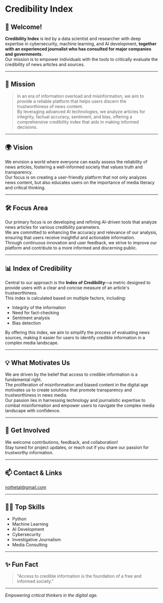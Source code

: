 # Credibility Index

## 👋 Welcome!

**Credibility Index** is led by a data scientist and researcher with deep expertise in cybersecurity, machine learning, and AI development, **together with an experienced journalist who has consulted for major companies and governments**.  
Our mission is to empower individuals with the tools to critically evaluate the credibility of news articles and sources.

---

## 🌟 Mission

> In an era of information overload and misinformation, we aim to provide a reliable platform that helps users discern the trustworthiness of news content.  
> By leveraging advanced AI technologies, we analyze articles for integrity, factual accuracy, sentiment, and bias, offering a comprehensive credibility index that aids in making informed decisions.

---

## 🌍 Vision

We envision a world where everyone can easily assess the reliability of news articles, fostering a well-informed society that values truth and transparency.  
Our focus is on creating a user-friendly platform that not only analyzes news content, but also educates users on the importance of media literacy and critical thinking.

---

## 🛠️ Focus Area

Our primary focus is on developing and refining AI-driven tools that analyze news articles for various credibility parameters.  
We are committed to enhancing the accuracy and relevance of our analysis, ensuring that users receive insightful and actionable information.  
Through continuous innovation and user feedback, we strive to improve our platform and contribute to a more informed and discerning public.

---

## 📊 Index of Credibility

Central to our approach is the **Index of Credibility**—a metric designed to provide users with a clear and concise measure of an article's trustworthiness.  
This index is calculated based on multiple factors, including:

- Integrity of the information
- Need for fact-checking
- Sentiment analysis
- Bias detection

By offering this index, we aim to simplify the process of evaluating news sources, making it easier for users to identify credible information in a complex media landscape.

---

## 💡 What Motivates Us

We are driven by the belief that access to credible information is a fundamental right.  
The proliferation of misinformation and biased content in the digital age motivates us to create solutions that promote transparency and trustworthiness in news media.  
Our passion lies in harnessing technology and journalistic expertise to combat misinformation and empower users to navigate the complex media landscape with confidence.

---

## 🚀 Get Involved

We welcome contributions, feedback, and collaboration!  
Stay tuned for project updates, or reach out if you share our passion for trustworthy information.

---

## 📫 Contact & Links

nothetal@gmail.com
<!-- Example: -->
<!-- [LinkedIn](https://www.linkedin.com/in/yourprofile/) | [Twitter](https://twitter.com/yourprofile) | [Website](https://yourwebsite.com) -->

---

## 🧑‍💻 Top Skills

- Python
- Machine Learning
- AI Development
- Cybersecurity
- Investigative Journalism
- Media Consulting

---

## ✨ Fun Fact

> "Access to credible information is the foundation of a free and informed society."

---

*Empowering critical thinkers in the digital age.*
